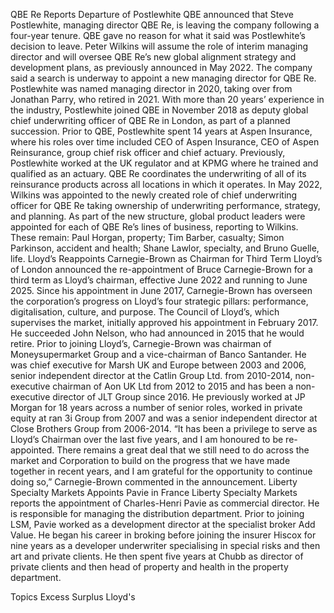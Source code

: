 QBE Re Reports Departure of Postlewhite
QBE announced that Steve Postlewhite, managing director QBE Re, is leaving the company following a four-year tenure.
QBE gave no reason for what it said was Postlewhite’s decision to leave.
Peter Wilkins will assume the role of interim managing director and will oversee QBE Re’s new global alignment strategy and development plans, as previously announced in May 2022.
The company said a search is underway to appoint a new managing director for QBE Re.
Postlewhite was named managing director in 2020, taking over from Jonathan Parry, who retired in 2021.
With more than 20 years’ experience in the industry, Postlewhite joined QBE in November 2018 as deputy global chief underwriting officer of QBE Re in London, as part of a planned succession. Prior to QBE, Postlewhite spent 14 years at Aspen Insurance, where his roles over time included CEO of Aspen Insurance, CEO of Aspen Reinsurance, group chief risk officer and chief actuary. Previously, Postlewhite worked at the UK regulator and at KPMG where he trained and qualified as an actuary.
QBE Re coordinates the underwriting of all of its reinsurance products across all locations in which it operates. In May 2022, Wilkins was appointed to the newly created role of chief underwriting officer for QBE Re taking ownership of underwriting performance, strategy, and planning. As part of the new structure, global product leaders were appointed for each of QBE Re’s lines of business, reporting to Wilkins. These remain: Paul Horgan, property; Tim Barber, casualty; Simon Parkinson, accident and health; Shane Lawlor, specialty, and Bruno Guelle, life.
Lloyd’s Reappoints Carnegie-Brown as Chairman for Third Term
Lloyd’s of London announced the re-appointment of Bruce Carnegie-Brown for a third term as Lloyd’s chairman, effective June 2022 and running to June 2025.
Since his appointment in June 2017, Carnegie-Brown has overseen the corporation’s progress on Lloyd’s four strategic pillars: performance, digitalisation, culture, and purpose.
The Council of Lloyd’s, which supervises the market, initially approved his appointment in February 2017. He succeeded John Nelson, who had announced in 2015 that he would retire.
Prior to joining Lloyd’s, Carnegie-Brown was chairman of Moneysupermarket Group and a vice-chairman of Banco Santander. He was chief executive for Marsh UK and Europe between 2003 and 2006, senior independent director at the Catlin Group Ltd. from 2010-2014, non-executive chairman of Aon UK Ltd from 2012 to 2015 and has been a non-executive director of JLT Group since 2016.
He previously worked at JP Morgan for 18 years across a number of senior roles, worked in private equity at ran 3i Group from 2007 and was a senior independent director at Close Brothers Group from 2006-2014.
“It has been a privilege to serve as Lloyd’s Chairman over the last five years, and I am honoured to be re-appointed. There remains a great deal that we still need to do across the market and Corporation to build on the progress that we have made together in recent years, and I am grateful for the opportunity to continue doing so,” Carnegie-Brown commented in the announcement.
Liberty Specialty Markets Appoints Pavie in France
Liberty Specialty Markets reports the appointment of Charles-Henri Pavie as commercial director. He is responsible for managing the distribution department.
Prior to joining LSM, Pavie worked as a development director at the specialist broker Add Value. He began his career in broking before joining the insurer Hiscox for nine years as a developer underwriter specialising in special risks and then art and private clients. He then spent five years at Chubb as director of private clients and then head of property and health in the property department.

Topics
Excess Surplus
Lloyd's
